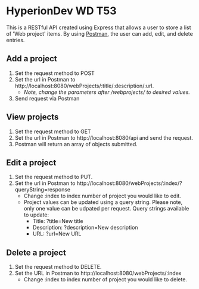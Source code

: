 # HyperionDev WD T53

This is a RESTful API created using Express that allows a user to store a list of 'Web project' items. By using [Postman](https://www.postman.com/), the user can add, edit, and delete entries.

## Add a project

1. Set the request method to POST
2. Set the url in Postman to http://localhost:8080/webProjects/:title/:description/:url.
    * _Note, change the parameters after /webprojects/ to desired values._
3. Send request via Postman

## View projects

1. Set the request method to GET
2. Set the url in Postman to http://localhost:8080/api and send the request.
3. Postman will return an array of objects submitted.

## Edit a project

1. Set the request method to PUT.
2. Set the url in Postman to http://localhost:8080/webProjects/:index/?queryString=response
    * Change :index to index number of project you would like to edit.
    * Project values can be updated using a query string. Please note, only one value can be udpated per request. Query strings available to update:
        * Title: ?title=New title
        * Description: ?description=New description
        * URL: ?url=New URL

## Delete a project

1. Set the request method to DELETE.
2. Set the URL in Postman to http://localhost:8080/webProjects/:index
    * Change :index to index number of project you would like to delete.